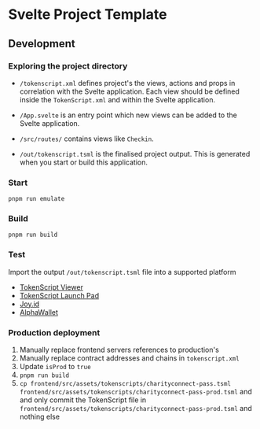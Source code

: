 # Svelte Project Template

## Development

### Exploring the project directory

- `/tokenscript.xml` defines project's the views, actions and props in correlation with the Svelte application. Each view should be defined inside the `TokenScript.xml` and within the Svelte application.

- `/App.svelte` is an entry point which new views can be added to the Svelte application. 

- `/src/routes/` contains views like `Checkin`.

- `/out/tokenscript.tsml` is the finalised project output. This is generated when you start or build this application. 

### Start 

`pnpm run emulate`

### Build

`pnpm run build`

### Test

Import the output `/out/tokenscript.tsml` file into a supported platform

- [TokenScript Viewer](https://viewer.tokenscript.org/)
- [TokenScript Launch Pad](https://launchpad.smartlayer.network/)
- [Joy.id](https://joy.id/) 
- [AlphaWallet](https://alphawallet.com/)

### Production deployment

1. Manually replace frontend servers references to production's
2. Manually replace contract addresses and chains in `tokenscript.xml`
3. Update `isProd` to `true`
4. `pnpm run build`
5. `cp frontend/src/assets/tokenscripts/charityconnect-pass.tsml frontend/src/assets/tokenscripts/charityconnect-pass-prod.tsml` and and only commit the TokenScript file in `frontend/src/assets/tokenscripts/charityconnect-pass-prod.tsml` and nothing else
